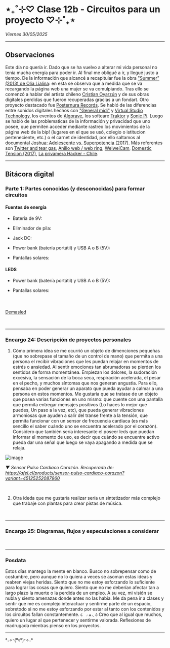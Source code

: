 # ⋆₊˚⊹♡ Clase  12b - Circuitos para un proyecto ♡⊹˚₊⋆

_Viernes 30/05/2025_

***

## Observaciones

<!---Recordar para programar "md" (markdown): 
- https://github.com/adam-p/markdown-here/wiki/Markdown-Cheatsheet 
- https://www.markdownguide.org/basic-syntax/--->

Este día no quería ir. Dado que se ha vuelvo a alterar mi vida personal no tenía mucha energía para poder ir. Al final me obligué a ir, y llegué justo a tiempo. 
De la información que alcancé a recapitular fue la obra ["Summer" (2013) de Olia Lialina](https://rhizome.org/editorial/2013/aug/8/olia-lialina-summer-2013/): en esta se observa que a medida que se va recargando la página web una mujer se va comulpiando. Tras ello se comenzó a hablar del artista chileno [Cristian Oyarzún](https://www.error404.cl/coyarzun.htm) y de sus obras digitales perdidas que fueron recuperadas gracias a un fondart. Otro proyecto destacado fue [Posternura Records](https://posternurarecords.cl/). Se habló de las diferencias entre sonidos digitales hechos con ["General midi"](https://es.wikipedia.org/wiki/General_MIDI) y [Virtual Studio Technology](https://en.wikipedia.org/wiki/Virtual_Studio_Technology), los eventos de [Algorave](https://en.wikipedia.org/wiki/Algorave), los softeare [Traktor](https://en.wikipedia.org/wiki/Traktor) y [Sonic Pi](https://sonic-pi.net/). 
Luego se habló de las problematicas de la información y privacidad que uno posee, que permiten acceder mediante rastreo los movimientos de la página web de la bip! (lugares en el que se usó, colegio o istitucion perteneciente, etc.) o el carnet de identidad, por ello saltamos al documental [Joshua: Adolescente vs. Superpotencia (2017)](https://en.wikipedia.org/wiki/Joshua:_Teenager_vs._Superpower). Más referentes son [Twitter and tear gas](https://es.wikipedia.org/wiki/Twitter_and_tear_gas), [Anillo web / web ring](https://es.wikipedia.org/wiki/Anillo_web), [WeiweiCam](https://en.wikipedia.org/wiki/WeiweiCam), [Domestic Tension (2017)](https://wafaabilal.com/domestic-tension/), [La privamera Hacker - Chile](https://phacker.org/).

***

## Bitácora digital

### Parte 1: Partes conocidas (y desconocidas) para formar circuitos

#### Fuentes de energía

- Batería de 9V:

- Eliminador de pila:

- Jack DC:

- Power bank (batería portátil) y USB A o B (5V):

- Pantallas solares:

#### LEDS

- Power bank (batería portátil) y USB A o B (5V):

- Pantallas solares:

#### 

<br>


[Demasled](https://www.demasled.cl/)

<br>

***

### Encargo 24: Descripción de proyectos personales

1. Cómo primera idea se me ocurrió un objeto de dimenciones pequeñas (que no sobrepase el tamaño de un control de mano) que permita a una persona el recibir vibraciones que les puedan relajar en momentos de estrés o ansiedad. Al sentir emociones tan abrumadoras se pierden los sentidos de forma momentánea. Empiezan los dolores, la sudoración excesiva, la sensación de la boca seca, respiración acelerada, el pesar en el pecho, y muchos síntomas que nos generan angustia. Para ello, pensaba en poder generar un aparato que pueda ayudar a calmar a una persona en estos momentos. Me gustaría que se tratase de un objeto que posea varias funciones en uno mismo: que cuente con una pantalla que permita entregar mensajes positivos (Lo haces lo mejor que puedes, Un paso a la vez, etc), que pueda generar vibraciones armoniosas que ayuden a salir del transe frente a la tensión, que permita funcionar con un sensor de frecuencia cardiaca (es más sencillo el saber cuándo uno se encuentra acelerado por el corazón). Considero que también sería interesante el poseer leds que puedan informar el momento de uso, es decir que cuándo se encuentre activo pueda dar una señal que luego se vaya apagando a medida que se relaja.

![image](https://github.com/user-attachments/assets/bc6d79c3-1434-4591-97e6-ecf1c515856d)

_▼ Sensor Pulso Cardiaco Corazón. Recuperado de: https://afel.cl/products/sensor-pulso-cardiaco-corazon?variant=45125252087960_

<br>

2. Otra ideda que me gustaría realizar sería un sintetizador más complejo que trabaje con plantas para crear pistas de música.

<br>

***

### Encargo 25: Diagramas, flujos y especulaciones a considerar

<br>

***

### Posdata

Estos días mantego la mente en blanco. Busco no sobrepensar como de costumbre, pero aunque no lo quiera a veces se asoman estas ideas y reabren viejas heridas. Siento que no me estoy esforzando lo suficiente para lograr las cosas que quiero. Siento que no me deberían afectar tan a largo plazo la muerte o la perdida de un empleo. A su vez, mi visión se nubla y siento amenazas donde antes no las había. Me da pena ir a clases y sentir que me es complejo interactuar y sentirme parte de un espacio, sobretodo si no me estoy esforzando por estar al tanto con los contenidos y los circuitos fallan constantemente. ૮ ◞ ﻌ ◟ ა
Creo que al igual que muchos, quiero un lugar al que pertenecer y sentirme valorada.
Reflexiones de madrugada mientras pienso en los proyectos.

***

°˖✧◝(⁰▿⁰)◜✧˖°
